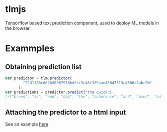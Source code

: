 # tlmjs
Tensorflow based text prediction component, used to deploy ML models in the browser.

# Exammples

## Obtaining prediction list

```javascript
var predictor = tlm.predictor(
        "22d1186cd02b36967939bd2cc3c48c329aae45647513c4506a2abc0b"
      );
var predictions = predictor.predict("the quick");
//["brown", "is", "end", "dog", "the", "coherence", "and", "used", "in", "of", "owing", "all", "it", "alphabet", "lazy", "touch", "fonts", "letters"]
```

## Attaching the predictor to a html input

See an example [here](tests/index.html)